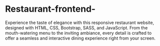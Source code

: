 # Restaurant-frontend-
Experience the taste of elegance with this responsive restaurant website, designed with HTML, CSS, Bootstrap, SASS, and JavaScript. From the mouth-watering menu to the inviting ambiance, every detail is crafted to offer a seamless and interactive dining experience right from your screen.
